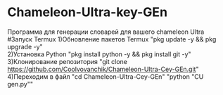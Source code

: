 # Chameleon-Ultra-key-GEn
Программа для генерации словарей для вашего chameleon Ultra
#Запуск Termux
 1)Обновление пакетов Termux
 "pkg update -y && pkg upgrade -y"  
 2)Установка Python
 "pkg install python -y && pkg install git -y"           
 3)Клонирование репозитория
 "git clone https://github.com/Coolvovanchik/Chameleon-Ultra-Cey-GEn.git" 
 4)Переходим в файл 
 "cd Chameleon-Ultra-Cey-GEn" 
 "python "СU gen.py""
